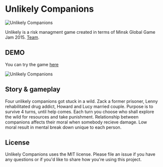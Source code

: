 # Unlikely Companions

![Unlikely Companions](https://cloud.githubusercontent.com/assets/16136204/24753555/4a5a7494-1adb-11e7-9d9c-5fa17ee2f36e.png)

Unlikely is a risk managment game created in terms of Minsk Global Game Jam 2015. [Team](http://globalgamejam.org/2015/games/you-think-you-have-problem).

## DEMO 

You can try the game [here](http://playdot.co/you-think-you-have-a-problem-)

![Unlikely Companions](https://cloud.githubusercontent.com/assets/16136204/24753531/323e5e0c-1adb-11e7-8a14-e78d09de7327.gif)

## Story & gameplay

Four unlikely companions got stuck in a wild. Zack a former prisoner, Lenny rehabilitated drug addict, Howard and Lucy married couple. Purpose is to survive 4 turns, until help comes. Each turn you choose who shall explore the wild for resources and take punishment. Relationship between companions affects their moral when somebody recieve damage. Low moral result in mental break down unique to each person.

## License

Unlikely Companions uses the MIT license. Please file an issue if you have any questions or if you'd like to share how you're using this project.

